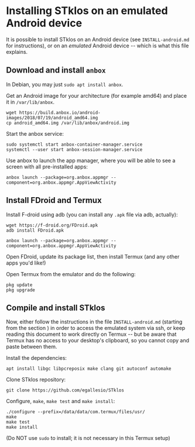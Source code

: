 # Installing STklos on an emulated Android device

It is possible to install STklos on an Android device (see `INSTALL-android.md`
for instructions), or on an *emulated* Android device -- which is what this
file explains.



## Download and install `anbox`

In Debian, you may just `sudo apt install anbox`.

Get an Android image for your architecture (for example amd64) and place it in
`/var/lib/anbox`.

```
wget https://build.anbox.io/android-images/2018/07/19/android_amd64.img
cp android_amd64.img /var/lib/anbox/android.img
```

Start the anbox service:

```
sudo systemctl start anbox-container-manager.service
systemctl --user start anbox-session-manager.service
```

Use anbox to launch the app manager, where you will be able to see a screen with
all pre-installed apps:

```
anbox launch --package=org.anbox.appmgr --component=org.anbox.appmgr.AppViewActivity
```

## Install FDroid and Termux

Install F-droid using adb (you can install any `.apk` file via adb, actually):

```
wget https://f-droid.org/FDroid.apk
adb install FDroid.apk
```

```
anbox launch --package=org.anbox.appmgr --component=org.anbox.appmgr.AppViewActivity
```

Open FDroid, update its package list, then install Termux (and any other apps you'd like!)

Open Termux from the emulator and do the following:

```
pkg update
pkg upgrade
```

## Compile and install STklos

Now, either follow the instructions in the file `INSTALL-android.md` (starting from
the section ) in order to access the emulated system via ssh, or keep reading this
document to work directly on Termux -- but be aware that Termux has no access to
your desktop's clipboard, so you cannot copy and paste between them.

Install the dependencies:

```
apt install libgc libpcreposix make clang git autoconf automake
```

Clone STklos repository:

```
git clone https://github.com/egallesio/STklos
```

Configure, `make`, `make test` and `make install`:

```
./configure --prefix=/data/data/com.termux/files/usr/
make
make test
make install
```

(Do NOT use `sudo` to install; it is not necessary in this Termux setup)

